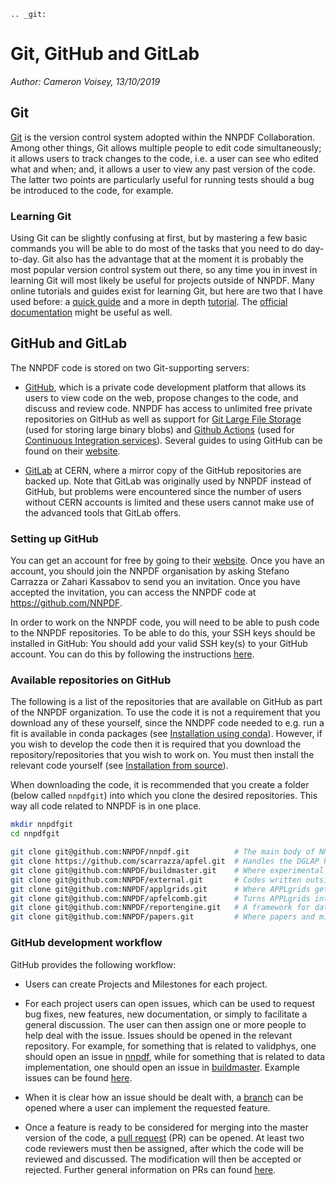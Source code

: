 ```eval_rst
.. _git:
```
# Git, GitHub and GitLab

*Author: Cameron Voisey, 13/10/2019*

## Git

[Git](https://git-scm.com/) is the version control system adopted within the NNPDF Collaboration.
Among other things, Git allows multiple people to edit code simultaneously; it allows users to
track changes to the code, i.e. a user can see who edited what and when; and, it allows a user to
view any past version of the code. The latter two points are particularly useful for running tests
should a bug be introduced to the code, for example.

### Learning Git

Using Git can be slightly confusing at first, but by mastering a few basic commands you will be able
to do most of the tasks that you need to do day-to-day. Git also has the advantage that at the
moment it is probably the most popular version control system out there, so any time you in invest
in learning Git will most likely be useful for projects outside of NNPDF. Many online tutorials and
guides exist for learning Git, but here are two that I have used before: a [quick
guide](http://rogerdudler.github.io/git-guide/) and a more in depth
[tutorial](https://www.codecademy.com/learn/learn-git). The [official
documentation](https://git-scm.com/docs) might be useful as well.

## GitHub and GitLab

The NNPDF code is stored on two Git-supporting servers:

* [GitHub](https://github.com/), which is a private code development platform that allows its users
to view code on the web, propose changes to the code, and discuss and review code. NNPDF has access
to unlimited free private repositories on GitHub as well as support for
[Git Large File Storage](https://git-lfs.github.com/) (used for storing large
binary blobs) and [Github Actions](https://github.com/features/actions) (used
for [Continuous Integration services](CI)).  Several guides to using GitHub can
be found on their [website](https://guides.github.com/).

* [GitLab](https://gitlab.cern.ch/NNPDF) at CERN, where a mirror copy of the GitHub repositories are
backed up. Note that GitLab was originally used by NNPDF instead of GitHub, but problems were
encountered since the number of users without CERN accounts is limited and these users cannot
make use of the advanced tools that GitLab offers.

### Setting up GitHub

You can get an account for free by going to their [website](https://github.com/join). Once you have
an account, you should join the NNPDF organisation by asking Stefano Carrazza or Zahari Kassabov to
send you an invitation. Once you have accepted the invitation, you can access the NNPDF code at
<https://github.com/NNPDF>.

In order to work on the NNPDF code, you will need to be able to push code to the
NNPDF repositories.  To be able to do this, your SSH keys should be installed in
GitHub: You should add your valid SSH key(s) to your GitHub account. You can do
this by following the instructions
[here](https://help.github.com/en/articles/adding-a-new-ssh-key-to-your-github-account).


### Available repositories on GitHub

The following is a list of the repositories that are available on GitHub as part of the NNPDF
organization. To use the code it is not a requirement that you download any of these yourself,
since the NNDPF code needed to e.g. run a fit is available in conda packages (see
[Installation using conda](installation.md)). However, if you wish to develop the code then it
is required that you download the repository/repositories that you wish to work on. You must
then install the relevant code yourself (see [Installation from source](installation-source.md)).

When downloading the code, it is recommended that you create a folder (below called `nnpdfgit`)
into which you clone the desired repositories. This way all code related to NNPDF is in one place.

```bash
mkdir nnpdfgit
cd nnpdfgit

git clone git@github.com:NNPDF/nnpdf.git          # The main body of NNPDF code
git clone https://github.com/scarrazza/apfel.git  # Handles the DGLAP PDF evolution as well as the production of NNLO DIS predictions
git clone git@github.com:NNPDF/buildmaster.git    # Where experimental data are turned into a format suitable for NNPDF fits
git clone git@github.com:NNPDF/external.git 	  # Codes written outside of NNPDF that are required to produce theoretical predictions (i.e. APPLgrids)
git clone git@github.com:NNPDF/applgrids.git 	  # Where APPLgrids get stored
git clone git@github.com:NNPDF/apfelcomb.git 	  # Turns APPLgrids into FK tables
git clone git@github.com:NNPDF/reportengine.git   # A framework for data analysis that validphys relies on
git clone git@github.com:NNPDF/papers.git         # Where papers and minutes are stored
```

### GitHub development workflow

GitHub provides the following workflow:

* Users can create Projects and Milestones for each project.

* For each project users can open issues, which can be used to request bug fixes, new features, new
documentation, or simply to facilitate a general discussion. The user can then assign one or more
people to help deal with the issue. Issues should be opened in the relevant repository. For
example, for something that is related to validphys, one should open an issue in
[nnpdf](https://github.com/NNPDF/nnpdf), while for something that is related to data
implementation, one should open an issue in [buildmaster](https://github.com/NNPDF/buildmaster).
Example issues can be found [here](https://github.com/NNPDF/nnpdf/issues).

* When it is clear how an issue should be dealt with, a
[branch](https://github.com/NNPDF/nnpdf/branches) can be opened where a user can implement the
requested feature.

* Once a feature is ready to be considered for merging into the master version of the code, a [pull
request](https://github.com/NNPDF/nnpdf/pulls) (PR) can be opened. At least two code reviewers
must then be assigned, after which the code will be reviewed and discussed. The modification will
then be accepted or rejected. Further general information on PRs can found
[here](https://help.github.com/en/articles/about-pull-requests).
